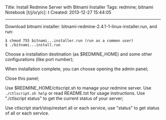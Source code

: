 Title: Install Redmine Server with Bitnami Installer
Tags: redmine; bitnami
Notebook [t/j/o/y/c]: t
Created: 2013-12-27 15:44:05

------

Download bitnami installer: bitnami-redmine-2.4.1-1-linux-installer.run, and run:

    $ chmod 755 bitnami...installer.run (run as a common user)
    $ ./bitnami...install.run

Choose a installation destination (as $REDMINE_HOME) and some other configurations (like port number);

When installation complete, you can choose opening the admin panel;

Close this panel;

Use $REDMINE_HOME/ctlscript.sh to manage your redmine server.
Use `./ctlscript.sh help` or read README.txt for usage instructions.
Use "./ctlscript status" to get the current status of your server;

Use ctlscript start/stop/restart all or each service, use "status" to get status of all or each service.
